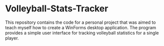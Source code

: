 # Volleyball-Stats-Tracker
This repository contains the code for a personal project that was aimed to teach myself how to create a WinForms desktop application. The program provides a simple user interface for tracking volleyball statistics for a single player.
